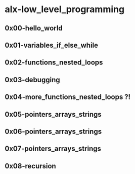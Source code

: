 # alx-low\_level\_programming

## 0x00-hello\_world

## 0x01-variables\_if\_else\_while

## 0x02-functions\_nested\_loops

## 0x03-debugging

## 0x04-more\_functions\_nested\_loops ?!

## 0x05-pointers\_arrays\_strings

## 0x06-pointers\_arrays\_strings

## 0x07-pointers\_arrays\_strings

## 0x08-recursion

